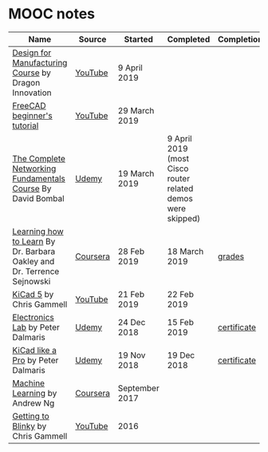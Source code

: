 # MOOC notes

| Name | Source | Started | Completed | Completion |
| ------ | ------ | ------ | ------ | ------ |
| [Design for Manufacturing Course](dfm) by Dragon Innovation | [YouTube](https://www.youtube.com/playlist?list=PLNTXUUIxHyNwrlAh2ZkaMTSBrgk86wC-a) | 9 April 2019 |  |
| [FreeCAD beginner's tutorial](freecad) | [YouTube](https://www.youtube.com/watch?v=_HEvhclR4-o&list=PL6fZ68Cq3L8k0JhxnIVjZQN26cn9idJrj) | 29 March 2019 |  |
| [The Complete Networking Fundamentals Course](complete-networking-fundamentals) By David Bombal | [Udemy](https://www.udemy.com/complete-networking-fundamentals-course-ccna-start/learn/v4/overview) | 19 March 2019 | 9 April 2019 (most Cisco router related demos were skipped) |
| [Learning how to Learn](learning-how-to-learn) By Dr. Barbara Oakley and Dr. Terrence Sejnowski | [Coursera](https://www.coursera.org/learn/learning-how-to-learn) | 28 Feb 2019 | 18 March 2019 |  [grades](learning-how-to-learn/grades.png)
| [KiCad 5](kicad-5) by Chris Gammell | [YouTube](https://www.youtube.com/watch?v=2xRSV1eTsbE&list=PLy2022BX6EsphFLOoGI_fQRpew1i28Y02) | 21 Feb 2019 | 22 Feb 2019
| [Electronics Lab](electronics-lab) by Peter Dalmaris | [Udemy](https://www.udemy.com/workbench/) | 24 Dec 2018 | 15 Feb 2019 | [certificate](electronics-lab/certificate.pdf) |
| [KiCad like a Pro](kicad-like-pro) by Peter Dalmaris | [Udemy](https://www.udemy.com/kicad-pro/learn/v4/overview) | 19 Nov 2018 |19 Dec 2018 | [certificate](kicad-like-pro/certificate.pdf)|
| [Machine Learning](machine-learning) by Andrew Ng | [Coursera](https://www.coursera.org/learn/machine-learning) | September 2017 ||
| [Getting to Blinky](getting-to-blinky) by Chris Gammell | [YouTube](https://www.youtube.com/watch?v=JN_Y93RTdSo&list=PLy2022BX6Eso532xqrUxDT1u2p4VVsg-q) | 2016
